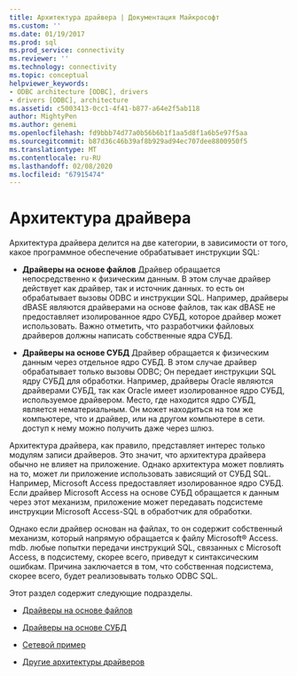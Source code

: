 ```yaml
---
title: Архитектура драйвера | Документация Майкрософт
ms.custom: ''
ms.date: 01/19/2017
ms.prod: sql
ms.prod_service: connectivity
ms.reviewer: ''
ms.technology: connectivity
ms.topic: conceptual
helpviewer_keywords:
- ODBC architecture [ODBC], drivers
- drivers [ODBC], architecture
ms.assetid: c5003413-0cc1-4f41-b877-a64e2f5ab118
author: MightyPen
ms.author: genemi
ms.openlocfilehash: fd9bbb74d77a0b56b6b1f1aa5d8f1a6b5e97f5aa
ms.sourcegitcommit: b87d36c46b39af8b929ad94ec707dee8800950f5
ms.translationtype: MT
ms.contentlocale: ru-RU
ms.lasthandoff: 02/08/2020
ms.locfileid: "67915474"
---
```

# <a name="driver-architecture"></a>Архитектура драйвера
Архитектура драйвера делится на две категории, в зависимости от того, какое программное обеспечение обрабатывает инструкции SQL:  
  
-   **Драйверы на основе файлов** Драйвер обращается непосредственно к физическим данным. В этом случае драйвер действует как драйвер, так и источник данных. то есть он обрабатывает вызовы ODBC и инструкции SQL. Например, драйверы dBASE являются драйверами на основе файлов, так как dBASE не предоставляет изолированное ядро СУБД, которое драйвер может использовать. Важно отметить, что разработчики файловых драйверов должны написать собственные ядра СУБД.  
  
-   **Драйверы на основе СУБД** Драйвер обращается к физическим данным через отдельное ядро СУБД. В этом случае драйвер обрабатывает только вызовы ODBC; Он передает инструкции SQL ядру СУБД для обработки. Например, драйверы Oracle являются драйверами СУБД, так как Oracle имеет изолированное ядро СУБД, используемое драйвером. Место, где находится ядро СУБД, является нематериальным. Он может находиться на том же компьютере, что и драйвер, или на другом компьютере в сети. доступ к нему можно получить даже через шлюз.  
  
 Архитектура драйвера, как правило, представляет интерес только модулям записи драйверов. Это значит, что архитектура драйвера обычно не влияет на приложение. Однако архитектура может повлиять на то, может ли приложение использовать зависящий от СУБД SQL. Например, Microsoft Access предоставляет изолированное ядро СУБД. Если драйвер Microsoft Access на основе СУБД обращается к данным через этот механизм, приложение может передавать подсистеме инструкции Microsoft Access-SQL в обработчик для обработки.  
  
 Однако если драйвер основан на файлах, то он содержит собственный механизм, который напрямую обращается к файлу Microsoft® Access. mdb. любые попытки передачи инструкций SQL, связанных с Microsoft Access, в подсистему, скорее всего, приведут к синтаксическим ошибкам. Причина заключается в том, что собственная подсистема, скорее всего, будет реализовывать только ODBC SQL.  
  
 Этот раздел содержит следующие подразделы.  
  
-   [Драйверы на основе файлов](../../odbc/reference/file-based-drivers.md)  
  
-   [Драйверы на основе СУБД](../../odbc/reference/dbms-based-drivers.md)  
  
-   [Сетевой пример](../../odbc/reference/network-example.md)  
  
-   [Другие архитектуры драйверов](../../odbc/reference/other-driver-architectures.md)
